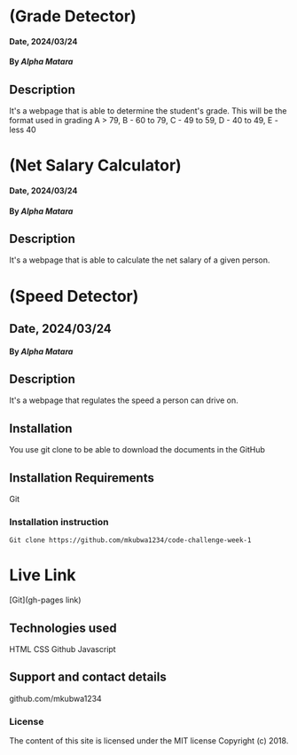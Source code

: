 # (Grade Detector)

#### Date, 2024/03/24

#### By _Alpha Matara_

## Description

It's a webpage that is able to determine the student's grade.
This will be the format used in grading A > 79, B - 60 to 79, C - 49 to 59, D - 40 to 49, E - less 40

# (Net Salary Calculator)

#### Date, 2024/03/24

#### By _Alpha Matara_

## Description

It's a webpage that is able to calculate the net salary of a given person.

# (Speed Detector)

## Date, 2024/03/24

#### By _Alpha Matara_

## Description
It's a webpage that regulates the speed a person can drive on.

## Installation

You use git clone to be able to download the documents in the GitHub

## Installation Requirements

Git

### Installation instruction

```
Git clone https://github.com/mkubwa1234/code-challenge-week-1

```

# Live Link

[Git](gh-pages link)

## Technologies used

HTML
CSS
Github
Javascript

## Support and contact details

github.com/mkubwa1234

### License

The content of this site is licensed under the MIT license
Copyright (c) 2018.
